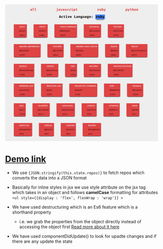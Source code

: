 ![](../images/03_00.png)

  # [Demo link](https://claudz1.github.io/React-practice/assignment-1/index.html)

- We use `{JSON.stringify(this.state.repos)}` to fetch repos which converts the data  into a JSON format

- Basically for inline styles in jsx we use style attribute on the jsx tag which takes in an object and follows **camelCase** formatting for attributes
`<ul style={{display : 'flex', flexWrap : 'wrap'}} >`

- We have used destructuring which is an Es6 feature which is a shorthand property
  - i.e. we grab the properties from the object directly instead of accessing the object first
[Read more about it here](https://wesbos.com/destructuring-objects/)

- We have used componentDidUpdate() to look for upadte changes and if there are any update the state